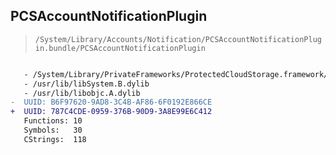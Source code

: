## PCSAccountNotificationPlugin

> `/System/Library/Accounts/Notification/PCSAccountNotificationPlugin.bundle/PCSAccountNotificationPlugin`

```diff

   - /System/Library/PrivateFrameworks/ProtectedCloudStorage.framework/ProtectedCloudStorage
   - /usr/lib/libSystem.B.dylib
   - /usr/lib/libobjc.A.dylib
-  UUID: B6F97620-9AD8-3C4B-AF86-6F0192E866CE
+  UUID: 787C4CDE-0959-376B-90D9-3A8E99E6C412
   Functions: 10
   Symbols:   30
   CStrings:  118

```
